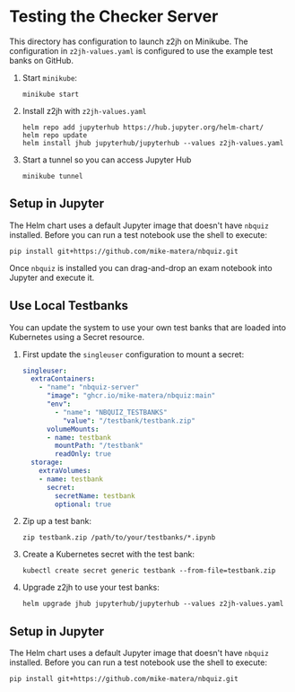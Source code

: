 # Testing the Checker Server 

This directory has configuration to launch z2jh on Minikube. The configuration
in `z2jh-values.yaml` is configured to use the example test banks on GitHub. 

1. Start `minikube`:
    ```
    minikube start
    ```

1. Install z2jh with `z2jh-values.yaml`
    ```
    helm repo add jupyterhub https://hub.jupyter.org/helm-chart/
    helm repo update
    helm install jhub jupyterhub/jupyterhub --values z2jh-values.yaml
    ```

1. Start a tunnel so you can access Jupyter Hub
    ```
    minikube tunnel  
    ```

## Setup in Jupyter 

The Helm chart uses a default Jupyter image that doesn't have `nbquiz`
installed. Before you can run a test notebook use the shell to execute: 

```
pip install git+https://github.com/mike-matera/nbquiz.git
```

Once `nbquiz` is installed you can drag-and-drop an exam notebook into Jupyter
and execute it. 

## Use Local Testbanks 

You can update the system to use your own test banks that are loaded into 
Kubernetes using a Secret resource.

1. First update the `singleuser` configuration to mount a secret:
    ```yaml
    singleuser:
      extraContainers:
        - "name": "nbquiz-server"
          "image": "ghcr.io/mike-matera/nbquiz:main"
          "env":
            - "name": "NBQUIZ_TESTBANKS"
              "value": "/testbank/testbank.zip"
          volumeMounts:
          - name: testbank
            mountPath: "/testbank"
            readOnly: true
      storage:
        extraVolumes:
        - name: testbank
          secret:
            secretName: testbank
            optional: true
    ```

1. Zip up a test bank:
    ```
    zip testbank.zip /path/to/your/testbanks/*.ipynb
    ```

1. Create a Kubernetes secret with the test bank:
    ```
    kubectl create secret generic testbank --from-file=testbank.zip
    ```

1. Upgrade z2jh to use your test banks: 
    ```
    helm upgrade jhub jupyterhub/jupyterhub --values z2jh-values.yaml
    ```

## Setup in Jupyter 

The Helm chart uses a default Jupyter image that doesn't have `nbquiz`
installed. Before you can run a test notebook use the shell to execute: 

```
pip install git+https://github.com/mike-matera/nbquiz.git
```

